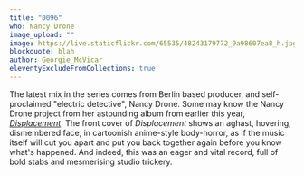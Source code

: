```yaml
---
title: "0096"
who: Nancy Drone
image_upload: ""
image: https://live.staticflickr.com/65535/48243179772_9a98607ea8_h.jpg
blockquote: blah
author: Georgie_McVicar
eleventyExcludeFromCollections: true
---
```

The latest mix in the series comes from Berlin based producer, and self-proclaimed "electric detective", Nancy Drone. Some may know the Nancy Drone project from her astounding album from earlier this year, _[Displacement](https://shop.conditional.club/album/displacement)_. The front cover of _Displacement_ shows an aghast, hovering, dismembered face, in cartoonish anime-style body-horror, as if the music itself will cut you apart and put you back together again before you know what's happened. And indeed, this was an eager and vital record, full of bold stabs and mesmerising studio trickery. 



